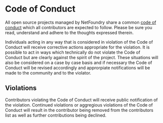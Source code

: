 # Code of Conduct

All open source projects managed by NetFoundry share a common [code of
conduct](https://openziti.github.io/policies/CODE_OF_CONDUCT) which all contributors are expected to follow.
Please be sure you read, understand and adhere to the thoughts expressed therein.

Individuals acting in any way that is considered in violation of the Code of Conduct will receive corrective actions
appropriate for the violation. It is possible to act in ways which technically do not violate the Code of Conduct but
are clearly against the spirit of the project. These situations will also be considered on a case by case basis and if
necessary the Code of Conduct will be revised accordingly and approrpiate notifications will be made to the community
and to the violator.

## Violations

Contributors violating the Code of Conduct will receive public notification of the violation. Continued violations or
aggregious violations of the Code of Conduct will result in the contributor being removed from the contributors list as
well as further contributions being declined.
